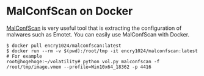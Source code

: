 # MalConfScan on Docker

[MalConfScan](https://github.com/JPCERTCC/MalConfScan) is very useful tool that is extracting the configuration of malwares such as Emotet. You can easily use MalConfScan with Docker.

```
$ docker pull encry1024/malconfscan:latest
$ docker run --rm -v $(pwd):/root/tmp -it encry1024/malconfscan:latest
# For example 
root@hogehoge:~/volatility# python vol.py malconfscan -f /root/tmp/image.vmem --profile=Win10x64_18362 -p 4416
```
